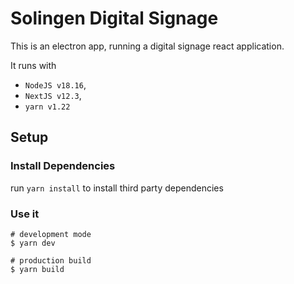 # Solingen Digital Signage

This is an electron app, running a digital signage react application.

It runs with

- `NodeJS v18.16`,
- `NextJS v12.3`,
- `yarn v1.22`

## Setup

### Install Dependencies

run `yarn install` to install third party dependencies

### Use it

```
# development mode
$ yarn dev

# production build
$ yarn build
```
